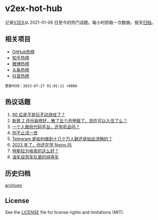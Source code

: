 # v2ex-hot-hub

 记录[V2EX](https://www.v2ex.com/)从 2021-01-06 日至今的热门话题。每小时抓取一次数据，按天[归档](archives)。
 
 ## 相关项目

- [GitHub热榜](https://github.com/it985/github-hot-hub)
- [知乎热榜](https://github.com/it985/zhihu-hot-hub)
- [微博热榜](https://github.com/it985/weibo-hot-hub)
- [头条热榜](https://github.com/it985/toutiao-hot-hub)
- [抖音热榜](https://github.com/it985/douyin-hot-hub)


 `更新时间：2023-07-27 01:01:11 +0800`

## 热议话题

1. [90 后是不是玩不动游戏了？](https://www.v2ex.com/t/959778)
1. [新房 2 月份装修好，散了五个月甲醛了，现在可以入住了么？](https://www.v2ex.com/t/959773)
1. [一个人做低代码平台，还有机会吗？](https://www.v2ex.com/t/959868)
1. [你不止活一世](https://www.v2ex.com/t/959747)
1. [Telegram 是如何做到十几个万人群还是如此流畅的？](https://www.v2ex.com/t/959739)
1. [2023 年了，你还在学 Nginx 吗](https://www.v2ex.com/t/959994)
1. [特斯拉为啥卖的这么好？](https://www.v2ex.com/t/959951)
1. [油车自驾车队里的纯电车](https://www.v2ex.com/t/959740)

## 历史归档

[archives](archives)

## License

See the [LICENSE](LICENSE) file for license rights and limitations (MIT).
